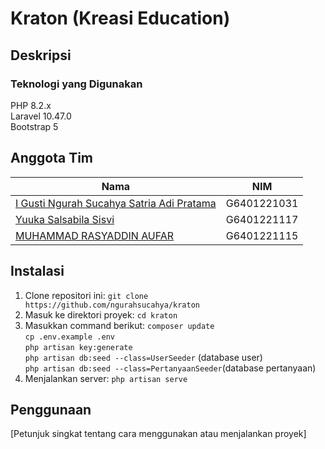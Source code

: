 # Kraton  (Kreasi Education)

## Deskripsi
### Teknologi yang Digunakan
PHP 8.2.x </br>
Laravel 10.47.0 </br>
Bootstrap 5

## Anggota Tim

| Nama                                      | NIM          |
|-------------------------------------------|--------------|
| [I Gusti Ngurah Sucahya Satria Adi Pratama](https://github.com/anggota-1)| G6401221031  |
| [Yuuka Salsabila Sisvi](https://github.com/anggota-2)                         | G6401221117   |
| [MUHAMMAD RASYADDIN AUFAR](https://github.com/anggota-3)                            | G6401221115 |

## Instalasi

1. Clone repositori ini: `git clone https://github.com/ngurahsucahya/kraton`
2. Masuk ke direktori proyek: `cd kraton`
3. Masukkan command berikut:
    `composer update`</br>
    `cp .env.example .env` </br>
    `php artisan key:generate` </br>
    `php artisan db:seed --class=UserSeeder` (database user) </br>
    `php artisan db:seed --class=PertanyaanSeeder`(database pertanyaan) </br>
4. Menjalankan server: `php artisan serve`

## Penggunaan

[Petunjuk singkat tentang cara menggunakan atau menjalankan proyek]
